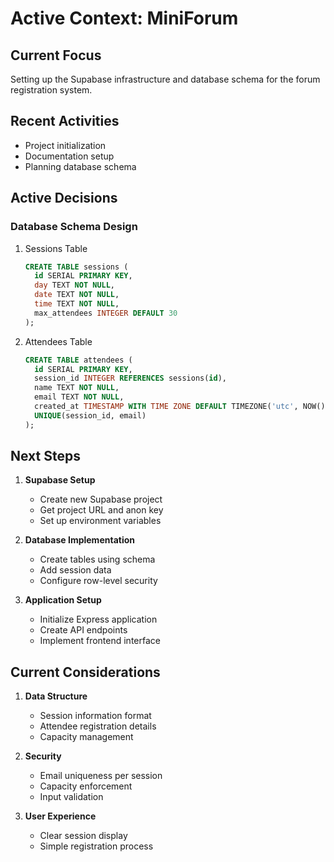 # Active Context: MiniForum

## Current Focus
Setting up the Supabase infrastructure and database schema for the forum registration system.

## Recent Activities
- Project initialization
- Documentation setup
- Planning database schema

## Active Decisions

### Database Schema Design
1. Sessions Table
   ```sql
   CREATE TABLE sessions (
     id SERIAL PRIMARY KEY,
     day TEXT NOT NULL,
     date TEXT NOT NULL,
     time TEXT NOT NULL,
     max_attendees INTEGER DEFAULT 30
   );
   ```

2. Attendees Table
   ```sql
   CREATE TABLE attendees (
     id SERIAL PRIMARY KEY,
     session_id INTEGER REFERENCES sessions(id),
     name TEXT NOT NULL,
     email TEXT NOT NULL,
     created_at TIMESTAMP WITH TIME ZONE DEFAULT TIMEZONE('utc', NOW()),
     UNIQUE(session_id, email)
   );
   ```

## Next Steps

1. **Supabase Setup**
   - Create new Supabase project
   - Get project URL and anon key
   - Set up environment variables

2. **Database Implementation**
   - Create tables using schema
   - Add session data
   - Configure row-level security

3. **Application Setup**
   - Initialize Express application
   - Create API endpoints
   - Implement frontend interface

## Current Considerations

1. **Data Structure**
   - Session information format
   - Attendee registration details
   - Capacity management

2. **Security**
   - Email uniqueness per session
   - Capacity enforcement
   - Input validation

3. **User Experience**
   - Clear session display
   - Simple registration process
